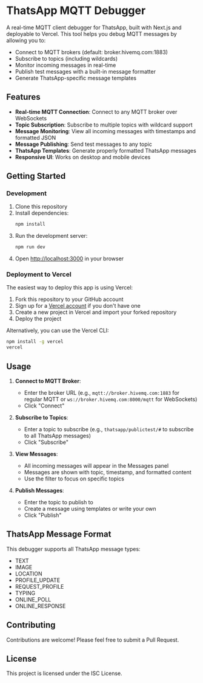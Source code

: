 # ThatsApp MQTT Debugger

A real-time MQTT client debugger for ThatsApp, built with Next.js and deployable to Vercel. This tool helps you debug MQTT messages by allowing you to:

- Connect to MQTT brokers (default: broker.hivemq.com:1883)
- Subscribe to topics (including wildcards)
- Monitor incoming messages in real-time
- Publish test messages with a built-in message formatter
- Generate ThatsApp-specific message templates

## Features

- **Real-time MQTT Connection**: Connect to any MQTT broker over WebSockets
- **Topic Subscription**: Subscribe to multiple topics with wildcard support
- **Message Monitoring**: View all incoming messages with timestamps and formatted JSON
- **Message Publishing**: Send test messages to any topic
- **ThatsApp Templates**: Generate properly formatted ThatsApp messages
- **Responsive UI**: Works on desktop and mobile devices

## Getting Started

### Development

1. Clone this repository
2. Install dependencies:
   ```bash
   npm install
   ```
3. Run the development server:
   ```bash
   npm run dev
   ```
4. Open [http://localhost:3000](http://localhost:3000) in your browser

### Deployment to Vercel

The easiest way to deploy this app is using Vercel:

1. Fork this repository to your GitHub account
2. Sign up for a [Vercel account](https://vercel.com/signup) if you don't have one
3. Create a new project in Vercel and import your forked repository
4. Deploy the project

Alternatively, you can use the Vercel CLI:

```bash
npm install -g vercel
vercel
```

## Usage

1. **Connect to MQTT Broker**:
   - Enter the broker URL (e.g., `mqtt://broker.hivemq.com:1883` for regular MQTT or `ws://broker.hivemq.com:8000/mqtt` for WebSockets)
   - Click "Connect"

2. **Subscribe to Topics**:
   - Enter a topic to subscribe (e.g., `thatsapp/publictest/#` to subscribe to all ThatsApp messages)
   - Click "Subscribe"

3. **View Messages**:
   - All incoming messages will appear in the Messages panel
   - Messages are shown with topic, timestamp, and formatted content
   - Use the filter to focus on specific topics

4. **Publish Messages**:
   - Enter the topic to publish to
   - Create a message using templates or write your own
   - Click "Publish"

## ThatsApp Message Format

This debugger supports all ThatsApp message types:

- TEXT
- IMAGE
- LOCATION
- PROFILE_UPDATE
- REQUEST_PROFILE
- TYPING
- ONLINE_POLL
- ONLINE_RESPONSE

## Contributing

Contributions are welcome! Please feel free to submit a Pull Request.

## License

This project is licensed under the ISC License.